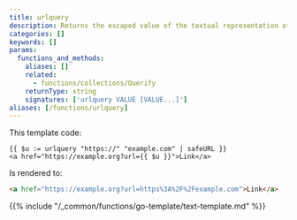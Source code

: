 ```yaml
---
title: urlquery
description: Returns the escaped value of the textual representation of its arguments in a form suitable for embedding in a URL query.
categories: []
keywords: []
params:
  functions_and_methods:
    aliases: []
    related:
      - functions/collections/Querify
    returnType: string
    signatures: ['urlquery VALUE [VALUE...]']
aliases: [/functions/urlquery]
---
```


This template code:

```go-html-template
{{ $u := urlquery "https://" "example.com" | safeURL }}
<a href="https://example.org?url={{ $u }}">Link</a>
```

Is rendered to:

```html
<a href="https://example.org?url=https%3A%2F%2Fexample.com">Link</a>
```

{{% include "/_common/functions/go-template/text-template.md" %}}
